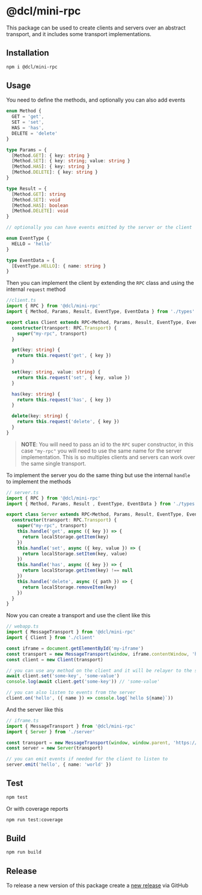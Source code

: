 # @dcl/mini-rpc

This package can be used to create clients and servers over an abstract transport, and it includes some transport implementations.

## Installation

```bash
npm i @dcl/mini-rpc
```

## Usage

You need to define the methods, and optionally you can also add events

```ts
enum Method {
  GET = 'get',
  SET = 'set',
  HAS = 'has',
  DELETE = 'delete'
}

type Params = {
  [Method.GET]: { key: string }
  [Method.SET]: { key: string; value: string }
  [Method.HAS]: { key: string }
  [Method.DELETE]: { key: string }
}

type Result = {
  [Method.GET]: string
  [Method.SET]: void
  [Method.HAS]: boolean
  [Method.DELETE]: void
}

// optionally you can have events emitted by the server or the client

enum EventType {
  HELLO = 'hello'
}

type EventData = {
  [EventType.HELLO]: { name: string }
}


```

Then you can implement the client by extending the `RPC` class and using the internal `request` method

```ts
//client.ts
import { RPC } from '@dcl/mini-rpc'
import { Method, Params, Result, EventType, EventData } from './types'

export class Client extends RPC<Method, Params, Result, EventType, EventData> {
  constructor(transport: RPC.Transport) {
    super("my-rpc", transport)
  }

  get(key: string) {
    return this.request('get', { key })
  }

  set(key: string, value: string) {
    return this.request('set', { key, value })
  }

  has(key: string) {
    return this.request('has', { key })
  }

  delete(key: string) {
    return this.request('delete', { key })
  }
}
```

> **NOTE**: You will need to pass an id to the `RPC` super constructor, in this case `"my-rpc"` you will need to use the same name for the server implementation. This is so multiples clients and servers can work over the same single transport.

To implement the server you do the same thing but use the internal `handle` to implement the methods


```ts
// server.ts
import { RPC } from '@dcl/mini-rpc'
import { Method, Params, Result , EventType, EventData } from './types'

export class Server extends RPC<Method, Params, Result, EventType, EventData> {
  constructor(transport: RPC.Transport) {
    super("my-rpc", transport)
    this.handle('get', async ({ key }) => {
      return localStorage.getItem(key)
    })
    this.handle('set', async ({ key, value }) => {
      return localStorage.setItem(key, value)
    })
    this.handle('has', async ({ key }) => {
      return localStorage.getItem(key) !== null
    })
    this.handle('delete', async ({ path }) => {
      return localStorage.removeItem(key)
    })
  }
}
```

Now you can create a transport and use the client like this

```ts
// webapp.ts
import { MessageTransport } from '@dcl/mini-rpc'
import { Client } from './client'

const iframe = document.getElementById('my-iframe')
const transport = new MessageTransport(window, iframe.contentWindow, 'https://iframe.com')
const client = new Client(transport)

// you can use any method on the client and it will be relayer to the server, and it will resolve/reject to the result/error
await client.set('some-key', 'some-value')
console.log(await client.get('some-key')) // 'some-value'

// you can also listen to events from the server
client.on('hello', ({ name }) => console.log(`hello ${name}`))
```

And the server like this

```ts
// iframe.ts
import { MessageTransport } from '@dcl/mini-rpc'
import { Server } from './server'

const transport = new MessageTransport(window, window.parent, 'https://parent.com')
const server = new Server(transport)

// you can emit events if needed for the client to listen to
server.emit('hello', { name: 'world' })
```

## Test

```bash
npm test
```

Or with coverage reports

```bash
npm run test:coverage
```

## Build

```bash
npm run build
```

## Release

To release a new version of this package create a [new release](https://github.com/decentraland/mini-rpc/releases) via GitHub
